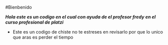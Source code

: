 #Bienbenido

***Hola este es un codigo en el cual con ayuda de el profesor fredy en el curso profesional de platzi***

- Este es un codigo de chiste no te estreses en revisarlo por que lo unico que aras es perder el tiempo